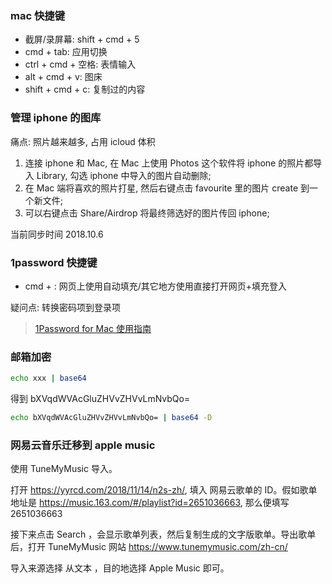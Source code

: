### mac 快捷键

* 截屏/录屏幕: shift + cmd + 5
* cmd + tab: 应用切换
* ctrl + cmd + 空格: 表情输入
* alt + cmd + v: 图床
* shift + cmd + c: 复制过的内容

### 管理 iphone 的图库

痛点: 照片越来越多, 占用 icloud 体积

1. 连接 iphone 和 Mac, 在 Mac 上使用 Photos 这个软件将 iphone 的照片都导入 Library, 勾选 iphone 中导入的图片自动删除;
2. 在 Mac 端将喜欢的照片打星, 然后右键点击 favourite 里的图片 create 到一个新文件;
3. 可以右键点击 Share/Airdrop 将最终筛选好的图片传回 iphone;

当前同步时间 2018.10.6

### 1password 快捷键

* cmd + \: 网页上使用自动填充/其它地方使用直接打开网页+填充登入

疑问点: 转换密码项到登录项

> [1Password for Mac 使用指南](https://sspai.com/post/35195)

### 邮箱加密

```bash
echo xxx | base64
```

得到 bXVqdWVAcGluZHVvZHVvLmNvbQo=

```bash
echo bXVqdWVAcGluZHVvZHVvLmNvbQo= | base64 -D
```

### 网易云音乐迁移到 apple music

使用 TuneMyMusic 导入。

打开 https://yyrcd.com/2018/11/14/n2s-zh/, 填入 网易云歌单的 ID。假如歌单地址是 https://music.163.com/#/playlist?id=2651036663, 那么便填写 2651036663

接下来点击 Search ，会显示歌单列表，然后复制生成的文字版歌单。导出歌单后，打开 TuneMyMusic 网站 https://www.tunemymusic.com/zh-cn/

导入来源选择 从文本 ，目的地选择 Apple Music 即可。